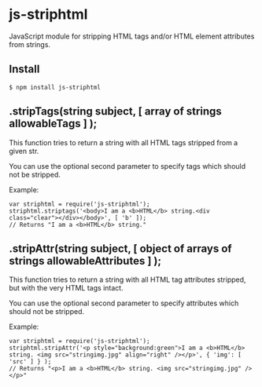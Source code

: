 js-striphtml
============

JavaScript module for stripping HTML tags and/or HTML element attributes from strings.

Install
-------

	$ npm install js-striphtml

.stripTags(string subject, [ array of strings allowableTags ] );
----------------------------------------------------------------

This function tries to return a string with all HTML tags stripped from a given str.

You can use the optional second parameter to specify tags which should not be stripped.

Example:

	var striphtml = require('js-striphtml');
	striphtml.striptags('<body>I am a <b>HTML</b> string.<div class="clear"></div></body>', [ 'b' ]);
	// Returns "I am a <b>HTML</b> string."

.stripAttr(string subject, [ object of arrays of strings allowableAttributes ] );
---------------------------

This function tries to return a string with all HTML tag attributes stripped, but with the very HTML tags intact.

You can use the optional second parameter to specify attributes which should not be stripped.

Example:

	var striphtml = require('js-striphtml');
	striphtml.stripAttr('<p style="background:green">I am a <b>HTML</b> string. <img src="stringimg.jpg" align="right" /></p>', { 'img': [ 'src' ] } );
	// Returns "<p>I am a <b>HTML</b> string. <img src="stringimg.jpg" /></p>"

